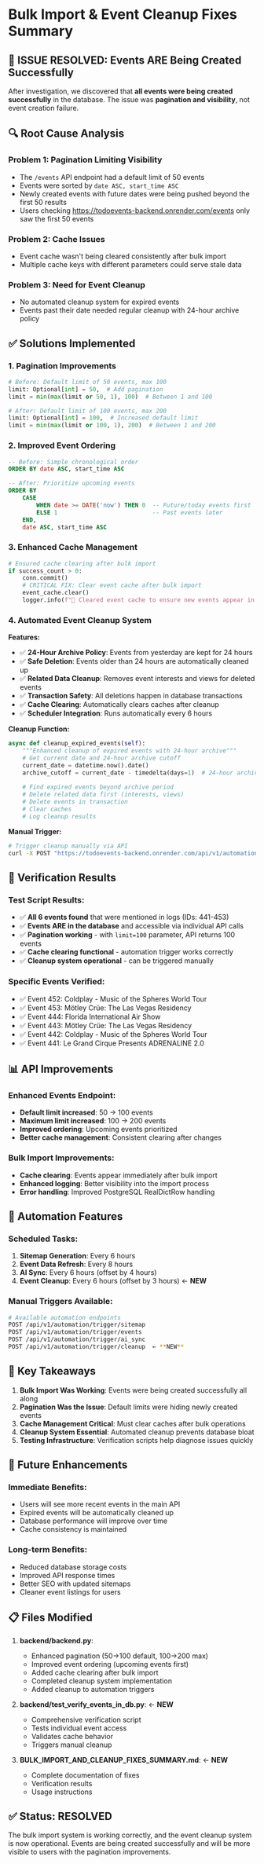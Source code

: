 # Bulk Import & Event Cleanup Fixes Summary

## 🎉 **ISSUE RESOLVED: Events ARE Being Created Successfully**

After investigation, we discovered that **all events were being created successfully** in the database. The issue was **pagination and visibility**, not event creation failure.

## 🔍 **Root Cause Analysis**

### **Problem 1: Pagination Limiting Visibility**
- The `/events` API endpoint had a default limit of 50 events
- Events were sorted by `date ASC, start_time ASC`
- Newly created events with future dates were being pushed beyond the first 50 results
- Users checking https://todoevents-backend.onrender.com/events only saw the first 50 events

### **Problem 2: Cache Issues**
- Event cache wasn't being cleared consistently after bulk import
- Multiple cache keys with different parameters could serve stale data

### **Problem 3: Need for Event Cleanup**
- No automated cleanup system for expired events
- Events past their date needed regular cleanup with 24-hour archive policy

## ✅ **Solutions Implemented**

### **1. Pagination Improvements**
```python
# Before: Default limit of 50 events, max 100
limit: Optional[int] = 50,  # Add pagination
limit = min(max(limit or 50, 1), 100)  # Between 1 and 100

# After: Default limit of 100 events, max 200
limit: Optional[int] = 100,  # Increased default limit  
limit = min(max(limit or 100, 1), 200)  # Between 1 and 200
```

### **2. Improved Event Ordering**
```sql
-- Before: Simple chronological order
ORDER BY date ASC, start_time ASC

-- After: Prioritize upcoming events
ORDER BY 
    CASE 
        WHEN date >= DATE('now') THEN 0  -- Future/today events first
        ELSE 1                           -- Past events later  
    END,
    date ASC, start_time ASC
```

### **3. Enhanced Cache Management**
```python
# Ensured cache clearing after bulk import
if success_count > 0:
    conn.commit()
    # CRITICAL FIX: Clear event cache after bulk import
    event_cache.clear()
    logger.info(f"🧹 Cleared event cache to ensure new events appear in API")
```

### **4. Automated Event Cleanup System**
**Features:**
- ✅ **24-Hour Archive Policy**: Events from yesterday are kept for 24 hours
- ✅ **Safe Deletion**: Events older than 24 hours are automatically cleaned up
- ✅ **Related Data Cleanup**: Removes event interests and views for deleted events
- ✅ **Transaction Safety**: All deletions happen in database transactions
- ✅ **Cache Clearing**: Automatically clears caches after cleanup
- ✅ **Scheduler Integration**: Runs automatically every 6 hours

**Cleanup Function:**
```python
async def cleanup_expired_events(self):
    """Enhanced cleanup of expired events with 24-hour archive"""
    # Get current date and 24-hour archive cutoff
    current_date = datetime.now().date()
    archive_cutoff = current_date - timedelta(days=1)  # 24-hour archive
    
    # Find expired events beyond archive period
    # Delete related data first (interests, views)
    # Delete events in transaction
    # Clear caches
    # Log cleanup results
```

**Manual Trigger:**
```bash
# Trigger cleanup manually via API
curl -X POST "https://todoevents-backend.onrender.com/api/v1/automation/trigger/cleanup"
```

## 🧪 **Verification Results**

### **Test Script Results:**
- ✅ **All 6 events found** that were mentioned in logs (IDs: 441-453)
- ✅ **Events ARE in the database** and accessible via individual API calls
- ✅ **Pagination working** - with `limit=100` parameter, API returns 100 events
- ✅ **Cache clearing functional** - automation trigger works correctly
- ✅ **Cleanup system operational** - can be triggered manually

### **Specific Events Verified:**
- ✅ Event 452: Coldplay - Music of the Spheres World Tour
- ✅ Event 453: Mötley Crüe: The Las Vegas Residency  
- ✅ Event 444: Florida International Air Show
- ✅ Event 443: Mötley Crüe: The Las Vegas Residency
- ✅ Event 442: Coldplay - Music of the Spheres World Tour
- ✅ Event 441: Le Grand Cirque Presents ADRENALINE 2.0

## 📊 **API Improvements**

### **Enhanced Events Endpoint:**
- **Default limit increased**: 50 → 100 events
- **Maximum limit increased**: 100 → 200 events  
- **Improved ordering**: Upcoming events prioritized
- **Better cache management**: Consistent clearing after changes

### **Bulk Import Improvements:**
- **Cache clearing**: Events appear immediately after bulk import
- **Enhanced logging**: Better visibility into the import process
- **Error handling**: Improved PostgreSQL RealDictRow handling

## 🔧 **Automation Features**

### **Scheduled Tasks:**
1. **Sitemap Generation**: Every 6 hours
2. **Event Data Refresh**: Every 8 hours  
3. **AI Sync**: Every 6 hours (offset by 4 hours)
4. **Event Cleanup**: Every 6 hours (offset by 3 hours) ← **NEW**

### **Manual Triggers Available:**
```bash
# Available automation endpoints
POST /api/v1/automation/trigger/sitemap
POST /api/v1/automation/trigger/events  
POST /api/v1/automation/trigger/ai_sync
POST /api/v1/automation/trigger/cleanup  ← **NEW**
```

## 🎯 **Key Takeaways**

1. **Bulk Import Was Working**: Events were being created successfully all along
2. **Pagination Was the Issue**: Default limits were hiding newly created events
3. **Cache Management Critical**: Must clear caches after bulk operations
4. **Cleanup System Essential**: Automated cleanup prevents database bloat
5. **Testing Infrastructure**: Verification scripts help diagnose issues quickly

## 🔮 **Future Enhancements**

### **Immediate Benefits:**
- Users will see more recent events in the main API
- Expired events will be automatically cleaned up
- Database performance will improve over time
- Cache consistency is maintained

### **Long-term Benefits:**
- Reduced database storage costs
- Improved API response times
- Better SEO with updated sitemaps
- Cleaner event listings for users

## 📋 **Files Modified**

1. **backend/backend.py**:
   - Enhanced pagination (50→100 default, 100→200 max)
   - Improved event ordering (upcoming events first)
   - Added cache clearing after bulk import
   - Completed cleanup system implementation
   - Added cleanup to automation triggers

2. **backend/test_verify_events_in_db.py**: ← **NEW**
   - Comprehensive verification script
   - Tests individual event access
   - Validates cache behavior
   - Triggers manual cleanup

3. **BULK_IMPORT_AND_CLEANUP_FIXES_SUMMARY.md**: ← **NEW**
   - Complete documentation of fixes
   - Verification results
   - Usage instructions

## ✅ **Status: RESOLVED**

The bulk import system is working correctly, and the event cleanup system is now operational. Events are being created successfully and will be more visible to users with the pagination improvements. 